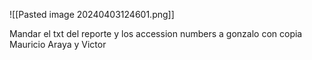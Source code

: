 ![[Pasted image 20240403124601.png]]


Mandar el txt del reporte y los accession numbers a gonzalo con copia Mauricio Araya y Victor
